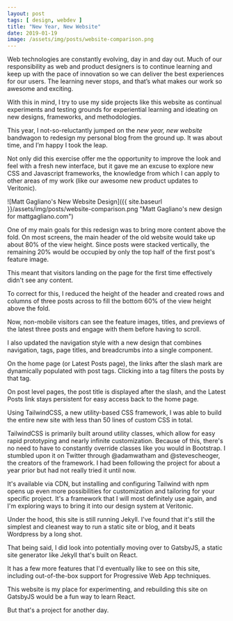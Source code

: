 ```yaml
---
layout: post
tags: [ design, webdev ]
title: "New Year, New Website"
date: 2019-01-19
image: /assets/img/posts/website-comparison.png
---
```


Web technologies are constantly evolving, day in and day out. Much of our responsibility as web and product designers is to continue learning and keep up with the pace of innovation so we can deliver the best experiences for our users. The learning never stops, and that’s what makes our work so awesome and exciting.

With this in mind, I try to use my side projects like this website as continual experiments and testing grounds for experiential learning and ideating on new designs, frameworks, and methodologies.

This year, I not-so-reluctantly jumped on the _new year, new website_ bandwagon to redesign my personal blog from the ground up. It was about time, and I’m happy I took the leap.

Not only did this exercise offer me the opportunity to improve the look and feel with a fresh new interface, but it gave me an excuse to explore new CSS and Javascript frameworks, the knowledge from which I can apply to other areas of my work (like our awesome new product updates to Veritonic).

![Matt Gagliano's New Website Design]({{ site.baseurl }}/assets/img/posts/website-comparison.png "Matt Gagliano's new design for mattgagliano.com")

One of my main goals for this redesign was to bring more content above the fold. On most screens, the main header of the old website would take up about 80% of the view height. Since posts were stacked vertically, the remaining 20% would be occupied by only the top half of the first post's feature image.

This meant that visitors landing on the page for the first time effectively didn't see any content.

To correct for this, I reduced the height of the header and created rows and columns of three posts across to fill the bottom 60% of the view height above the fold.

Now, non-mobile visitors can see the feature images, titles, and previews of the latest three posts and engage with them before having to scroll.

I also updated the navigation style with a new design that combines navigation, tags, page titles, and breadcrumbs into a single component.

On the home page (or Latest Posts page), the links after the slash mark are dynamically populated with post tags. Clicking into a tag filters the posts by that tag.

On post level pages, the post title is displayed after the slash, and the Latest Posts link stays persistent for easy access back to the home page.

Using TailwindCSS, a new utility-based CSS framework, I was able to build the entire new site with less than 50 lines of custom CSS in total.

TailwindCSS is primarily built around utility classes, which allow for easy rapid prototyping and nearly infinite customization. Because of this, there's no need to have to constantly override classes like you would in Bootstrap. I stumbled upon it on Twitter through @adamwatham and @stevescheoger, the creators of the framework. I had been following the project for about a year prior but had not really tried it until now.

It's available via CDN, but installing and configuring Tailwind with npm opens up even more possibilities for customization and tailoring for your specific project. It's a framework that I will most definitely use again, and I'm exploring ways to bring it into our design system at Veritonic.

Under the hood, this site is still running Jekyll. I've found that it's still the simplest and cleanest way to run a static site or blog, and it beats Wordpress by a long shot.

That being said, I did look into potentially moving over to GatsbyJS, a static site generator like Jekyll that's built on React.

It has a few more features that I'd eventually like to see on this site, including out-of-the-box support for Progressive Web App techniques.

This website is my place for experimenting, and rebuilding this site on GatsbyJS would be a fun way to learn React.

But that's a project for another day.